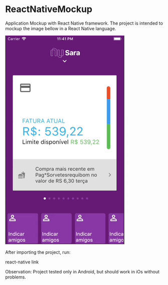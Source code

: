 # ReactNativeMockup
Application Mockup with React Native framework. The project is intended to mockup the image bellow in a React Native language.

![Original screen](http://github.com/fabricio-godoi/ReactNativeMockup/blob/master/originalApp.png)

After importing the project, run:

react-native link

Observation: Project tested only in Android, but should work in iOs without problems.



